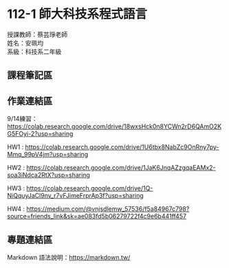 # 112-1 師大科技系程式語言

授課教師：蔡芸琤老師  
姓名：安珮均  
系級：科技系二年級  

## 課程筆記區

## 作業連結區
9/14練習：https://colab.research.google.com/drive/18wxsHck0n8YCWn2rD6QAmO2KG5FOyi-2?usp=sharing  

HW1 : https://colab.research.google.com/drive/1U6tbx8NabZc9OnRny7py-Mmq_99pV4jm?usp=sharing  

HW2 : https://colab.research.google.com/drive/1JaK6JnqAZzgqaEAMx2-soa3iNdca2RtX?usp=sharing

HW3 : https://colab.research.google.com/drive/1Q-NiQquyJaCl9nv_r7vFJimeFrprAp3f?usp=sharing

HW4 : https://medium.com/@vnjsdlemw_57536/f5a84967c798?source=friends_link&sk=ae083fd5b06279722f4c9e6b441ff457




## 專題連結區
Markdown 語法說明：https://markdown.tw/  

